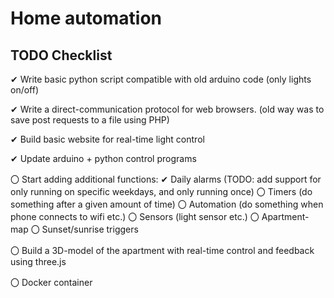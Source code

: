 # Home automation

## TODO Checklist

✔ Write basic python script compatible with old arduino code (only lights on/off)

✔ Write a direct-communication protocol for web browsers. (old way was to save post requests to a file using PHP)

✔ Build basic website for real-time light control

✔ Update arduino + python control programs

〇 Start adding additional functions:
    ✔ Daily alarms (TODO: add support for only running on specific weekdays, and only running once)
    〇 Timers (do something after a given amount of time)
    〇 Automation (do something when phone connects to wifi etc.)
    〇 Sensors (light sensor etc.)
    〇 Apartment-map
    〇 Sunset/sunrise triggers

〇 Build a 3D-model of the apartment with real-time control and feedback using three.js

〇 Docker container